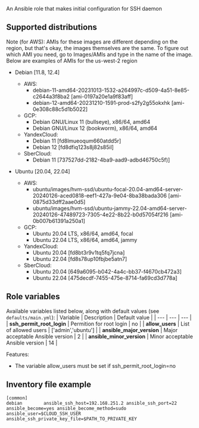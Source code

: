 An Ansible role that makes initial configuration for SSH daemon

## Supported distributions

Note (for AWS): AMIs for these images are different depending on the region, but that's okay, the images themselves are the same. To figure out which AMI you need, go to Images/AMIs and type in the name of the image. Below are examples of AMIs for the us-west-2 region

* Debian [11.8, 12.4]
  * AWS:
    - debian-11-amd64-20231013-1532-a264997c-d509-4a51-8e85-c2644a3f8ba2 [ami-0197a20e1a9f83aff]
    - debian-12-amd64-20231210-1591-prod-s2fy2g55okxhk [ami-0e308c88c5d1b5022]
  * GCP:
    - Debian GNU/Linux 11 (bullseye), x86/64, amd64
    - Debian GNU/Linux 12 (bookworm), x86/64, amd64
  * YandexCloud:
    - Debian 11 [fd8lmueoqum660atdd5r]
    - Debian 12 [fd8dfiq123s8j82s85il]
  * SberCloud:
    - Debian 11 [737527dd-2182-4ba9-aad9-adbd46750c5f)]

* Ubuntu [20.04, 22.04]
  * AWS:
    - ubuntu/images/hvm-ssd/ubuntu-focal-20.04-amd64-server-20240126-aced0818-eef1-427a-9e04-8ba38bada306 [ami-0875d33dff2aae0d5]
    - ubuntu/images/hvm-ssd/ubuntu-jammy-22.04-amd64-server-20240126-47489723-7305-4e22-8b22-b0d57054f216 [ami-0b007b61391a250a1]
  * GCP:
    - Ubuntu 20.04 LTS, x86/64, amd64, focal
    - Ubuntu 22.04 LTS, x86/64, amd64, jammy
  * YandexCloud:
    - Ubuntu 20.04 [fd8bt3r9v1tq5fq7jcna]
    - Ubuntu 22.04 [fd8s78up10fbjbe5atn7]
  * SberCloud:
    - Ubuntu 20.04 [649a6095-b042-4a4c-bb37-f4670cb472a3]
    - Ubuntu 22.04 [475decdf-7455-475e-8714-fa69cd3d778a]

## Role variables

Available variables listed below, along with default values (see `defaults/main.yml`):
| Variable | Description | Default value |
| ---      | ---      | ---      |
| **ssh_permit_root_login** | Permition for root login | no |
| **allow_users** | List of allowed users | ['admin','ubuntu'] |
| **ansible_major_version** | Major acceptable Ansible version | 2 |
| **ansible_minor_version** | Minor acceptable Ansible version | 14 |

Features:

* The variable allow_users must be set if ssh_permit_root_login=no

## Inventory file example

```
[common]
debian        ansible_ssh_host=192.168.251.2 ansible_ssh_port=22 ansible_become=yes ansible_become_method=sudo ansible_user=$CLOUD_SSH_USER ansible_ssh_private_key_file=$PATH_TO_PRIVATE_KEY
```
